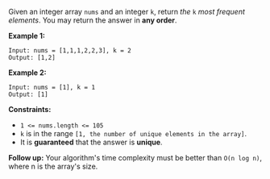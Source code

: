 Given an integer array `nums` and an integer `k`, return _the_ `k` _most
frequent elements_. You may return the answer in **any order**.



**Example 1:**

    
    
    Input: nums = [1,1,1,2,2,3], k = 2
    Output: [1,2]
    

**Example 2:**

    
    
    Input: nums = [1], k = 1
    Output: [1]
    



**Constraints:**

  * `1 <= nums.length <= 105`
  * `k` is in the range `[1, the number of unique elements in the array]`.
  * It is **guaranteed** that the answer is **unique**.



**Follow up:** Your algorithm's time complexity must be better than `O(n log
n)`, where n is the array's size.

